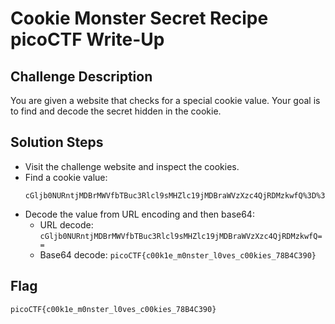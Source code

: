 # Cookie Monster Secret Recipe picoCTF Write-Up

## Challenge Description
You are given a website that checks for a special cookie value. Your goal is to find and decode the secret hidden in the cookie.

## Solution Steps

- Visit the challenge website and inspect the cookies.
- Find a cookie value:
  ```
  cGljb0NURntjMDBrMWVfbTBuc3Rlcl9sMHZlc19jMDBraWVzXzc4QjRDMzkwfQ%3D%3D
  ```
- Decode the value from URL encoding and then base64:
  - URL decode: `cGljb0NURntjMDBrMWVfbTBuc3Rlcl9sMHZlc19jMDBraWVzXzc4QjRDMzkwfQ==`
  - Base64 decode: `picoCTF{c00k1e_m0nster_l0ves_c00kies_78B4C390}`

## Flag
```
picoCTF{c00k1e_m0nster_l0ves_c00kies_78B4C390}
```